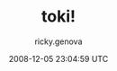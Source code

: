 ---
title: 'toki!'
posts: 11
hash: 'kabHmGJk'
author: 'ricky.genova'
date: 2008-12-05 23:04:59 UTC
sources:
  - https://tokipona.yahoogroups.narkive.com/kabHmGJk
---